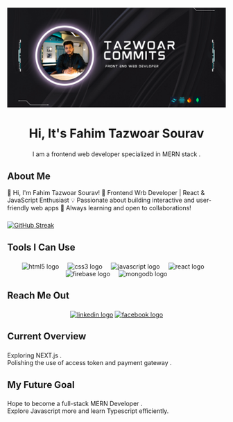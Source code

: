 
![logo](https://github.com/TazwoarCommits/TazwoarCommits/blob/main/git-Banner.png)

###

<h1 align="center">Hi, It's  Fahim Tazwoar Sourav</h1>

###

<p align="center">I am a frontend web developer specialized in MERN stack .</p>

###

<h2>About Me</h2>

<p>👋 Hi, I'm Fahim Tazwoar Sourav!
🚀 Frontend Wrb Developer | React & JavaScript Enthusiast
💡 Passionate about building interactive and user-friendly web apps
🌱 Always learning and open to collaborations!</p>

###

<a href="https://git.io/streak-stats"><img src="https://streak-stats.demolab.com?user=TazwoarCommits&theme=transparent&hide_border=true" alt="GitHub Streak" /></a>

###

<h2 align="left">Tools I Can Use</h2>

###

<div align="center">
  <img src="https://cdn.jsdelivr.net/gh/devicons/devicon/icons/html5/html5-original.svg" height="40" alt="html5 logo"  />
  <img width="12" />
  <img src="https://cdn.jsdelivr.net/gh/devicons/devicon/icons/css3/css3-original.svg" height="40" alt="css3 logo"  />
  <img width="12" />
  <img src="https://cdn.jsdelivr.net/gh/devicons/devicon/icons/javascript/javascript-original.svg" height="40" alt="javascript logo"  />
  <img width="12" />
  <img src="https://cdn.jsdelivr.net/gh/devicons/devicon/icons/react/react-original.svg" height="40" alt="react logo"  />
  <img width="12" />
  <img src="https://cdn.jsdelivr.net/gh/devicons/devicon/icons/firebase/firebase-plain.svg" height="40" alt="firebase logo"  />
  <img width="12" />
  <img src="https://cdn.jsdelivr.net/gh/devicons/devicon/icons/mongodb/mongodb-original.svg" height="40" alt="mongodb logo"  />
</div>

###

<h2 align="left">Reach Me Out</h2>

###

<div align="center">
  <a href="https://www.linkedin.com/in/fahim-tazwoar-475a4234a"><img src="https://raw.githubusercontent.com/maurodesouza/profile-readme-generator/master/src/assets/icons/social/linkedin/default.svg" width="52" height="40" alt="linkedin logo"  /></a>
  <a href="https://www.facebook.com/fahimtazwoar.sourav"><img src="https://raw.githubusercontent.com/maurodesouza/profile-readme-generator/master/src/assets/icons/social/facebook/default.svg" width="52" height="40" alt="facebook logo"  /></a>
</div>

###

<h2 align="left">Current Overview</h2>

###

<p align="left">Exploring NEXT.js .<br>Polishing the use of access token and payment gateway .</p>

###

<h2 align="left">My Future Goal</h2>

###

<p align="left">Hope to become a full-stack MERN Developer .<br>Explore Javascript more and learn Typescript efficiently.</p>

###

<!---
TazwoarCommits/TazwoarCommits is a ✨ special ✨ repository because its `README.md` (this file) appears on your GitHub profile.
You can click the Preview link to take a look at your changes.
--->
